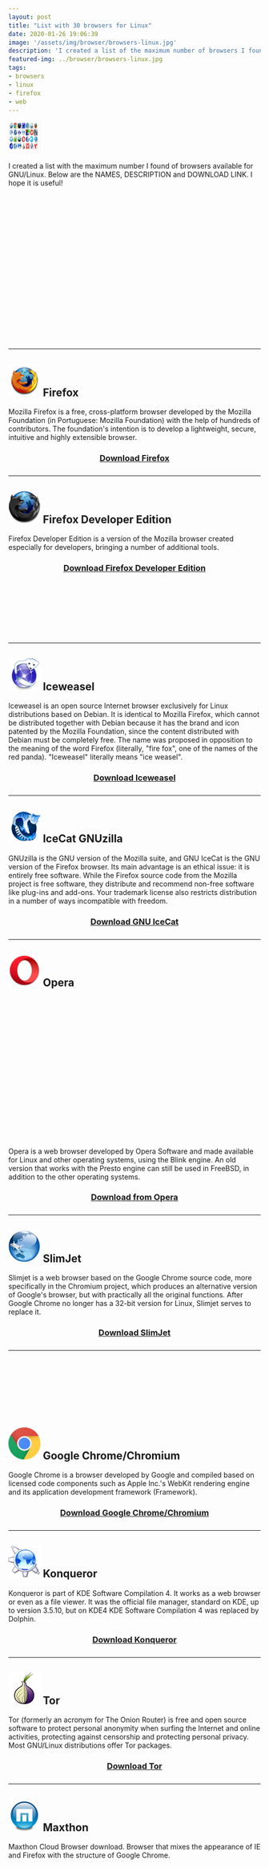```yaml
---
layout: post
title: "List with 30 browsers for Linux"
date: 2020-01-26 19:06:39
image: '/assets/img/browser/browsers-linux.jpg'
description: 'I created a list of the maximum number of browsers I found available for GNU/Linux.'
featured-img: ../browser/browsers-linux.jpg
tags:
- browsers
- linux
- firefox
- web
---
```


<style>
h3 {text-align:center;}
hr {margin-top: 25px; margin-bottom: 25px;}
img {width: 64px; height: 64px;}
</style>

![List with 30 browsers for Linux](/assets/img/browser/browsers-linux.jpg)


I created a list with the maximum number I found of browsers available for GNU/Linux. Below are the NAMES, DESCRIPTION and DOWNLOAD LINK. I hope it is useful!

<!-- QUADRADO -->
<script async src="//pagead2.googlesyndication.com/pagead/js/adsbygoogle.js"></script>
<ins class="adsbygoogle"
style="display:inline-block;width:336px;height:280px"
data-ad-client="ca-pub-2838251107855362"
data-ad-slot="5351066970"></ins>
<script>
(adsbygoogle = window.adsbygoogle || []).push({});
</script>

***

## ![List with 30 browsers for Linux](/assets/img/browser/firefox.png) Firefox

Mozilla Firefox is a free, cross-platform browser developed by the Mozilla Foundation (in Portuguese: Mozilla Foundation) with the help of hundreds of contributors. The foundation's intention is to develop a lightweight, secure, intuitive and highly extensible browser.
### [Download Firefox](https://www.mozilla.org/pt-BR/firefox/new/)

***

## ![List with 30 browsers for Linux](/assets/img/browser/development.png) Firefox Developer Edition

Firefox Developer Edition is a version of the Mozilla browser created especially for developers, bringing a number of additional tools.
### [Download Firefox Developer Edition](https://www.mozilla.org/pt-BR/firefox/developer/)

<!-- MINI ANÚNCIO -->
<script async src="//pagead2.googlesyndication.com/pagead/js/adsbygoogle.js"></script>
<!-- Games Root -->
<ins class="adsbygoogle"
style="display:inline-block;width:730px;height:95px"
data-ad-client="ca-pub-2838251107855362"
data-ad-slot="5351066970"></ins>
<script>
(adsbygoogle = window.adsbygoogle || []).push({});
</script>

***

## ![List with 30 browsers for Linux](/assets/img/browser/iceweasel.png) Iceweasel
Iceweasel is an open source Internet browser exclusively for Linux distributions based on Debian. It is identical to Mozilla Firefox, which cannot be distributed together with Debian because it has the brand and icon patented by the Mozilla Foundation, since the content distributed with Debian must be completely free. The name was proposed in opposition to the meaning of the word Firefox (literally, "fire fox", one of the names of the red panda). "Iceweasel" literally means "ice weasel".
### [Download Iceweasel](http://ftp.br.debian.org/debian/pool/main/f/firefox-esr/iceweasel_45.0.2esr-1_all.deb)

***

## ![List with 30 browsers for Linux](/assets/img/browser/icecat.png) IceCat GNUzilla
GNUzilla is the GNU version of the Mozilla suite, and GNU IceCat is the GNU version of the Firefox browser. Its main advantage is an ethical issue: it is entirely free software. While the Firefox source code from the Mozilla project is free software, they distribute and recommend non-free software like plug-ins and add-ons. Your trademark license also restricts distribution in a number of ways incompatible with freedom.
### [Download GNU IceCat](https://www.gnu.org/software/gnuzilla/)

***

## ![List with 30 browsers for Linux](/assets/img/browser/opera.png) Opera

<!-- QUADRADO -->
<script async src="//pagead2.googlesyndication.com/pagead/js/adsbygoogle.js"></script>
<ins class="adsbygoogle"
style="display:inline-block;width:336px;height:280px"
data-ad-client="ca-pub-2838251107855362"
data-ad-slot="5351066970"></ins>
<script>
(adsbygoogle = window.adsbygoogle || []).push({});
</script>

Opera is a web browser developed by Opera Software and made available for Linux and other operating systems, using the Blink engine. An old version that works with the Presto engine can still be used in FreeBSD, in addition to the other operating systems.
### [Download from Opera](http://www.opera.com/en-us/computer/linux)

***

## ![List with 30 browsers for Linux](/assets/img/browser/slimjet.png) SlimJet
Slimjet is a web browser based on the Google Chrome source code, more specifically in the Chromium project, which produces an alternative version of Google's browser, but with practically all the original functions. After Google Chrome no longer has a 32-bit version for Linux, Slimjet serves to replace it.
### [Download SlimJet](http://www.slimjet.com/pt/dlpage.php)

***

<!-- MINI ANÚNCIO -->
<script async src="//pagead2.googlesyndication.com/pagead/js/adsbygoogle.js"></script>
<!-- Games Root -->
<ins class="adsbygoogle"
style="display:inline-block;width:730px;height:95px"
data-ad-client="ca-pub-2838251107855362"
data-ad-slot="5351066970"></ins>
<script>
(adsbygoogle = window.adsbygoogle || []).push({});
</script>

## ![List with 30 browsers for Linux](/assets/img/browser/chrome.png) Google Chrome/Chromium
Google Chrome is a browser developed by Google and compiled based on licensed code components such as Apple Inc.'s WebKit rendering engine and its application development framework (Framework).
### [Download Google Chrome/Chromium](https://www.google.com/chrome/browser/desktop/)

***
## ![List with 30 browsers for Linux](/assets/img/browser/konqueror.png) Konqueror
Konqueror is part of KDE Software Compilation 4. It works as a web browser or even as a file viewer. It was the official file manager, standard on KDE, up to version 3.5.10, but on KDE4 KDE Software Compilation 4 was replaced by Dolphin.
### [Download Konqueror](https://konqueror.org/download/)

***
## ![List with 30 browsers for Linux](/assets/img/browser/tor.png) Tor
Tor (formerly an acronym for The Onion Router) is free and open source software to protect personal anonymity when surfing the Internet and online activities, protecting against censorship and protecting personal privacy. Most GNU/Linux distributions offer Tor packages.
### [Download Tor](https://www.torproject.org/download/download.html)

***

## ![List with 30 browsers for Linux](/assets/img/browser/maxthon.png) Maxthon
Maxthon Cloud Browser download. Browser that mixes the appearance of IE and Firefox with the structure of Google Chrome.

<!-- QUADRADO -->
<script async src="//pagead2.googlesyndication.com/pagead/js/adsbygoogle.js"></script>
<ins class="adsbygoogle"
style="display:inline-block;width:336px;height:280px"
data-ad-client="ca-pub-2838251107855362"
data-ad-slot="5351066970"></ins>
<script>
(adsbygoogle = window.adsbygoogle || []).push({});
</script>

[Maxthon download](http://www.maxthon.com/)

***

## ![List with 30 browsers for Linux](/assets/img/browser/vivaldi.png) Vivaldi
Vivaldi is a free browser developed by Vivaldi Technologies, a company founded by co-founder and former CEO of Opera Software, Jon Stephenson von Tetzchner and Tatsuki Tomita. The browser has, as target audience, advanced users and former users of Opera Browser, who were dissatisfied with the transition from the Presto engine to Blink, in which several popular features were removed.
### [Download Vivaldi](https://vivaldi.com/download/)

***

<!-- MINI ANÚNCIO -->
<script async src="//pagead2.googlesyndication.com/pagead/js/adsbygoogle.js"></script>
<!-- Games Root -->
<ins class="adsbygoogle"
style="display:inline-block;width:730px;height:95px"
data-ad-client="ca-pub-2838251107855362"
data-ad-slot="5351066970"></ins>
<script>
(adsbygoogle = window.adsbygoogle || []).push({});
</script>

## ![List with 30 browsers for Linux](/assets/img/browser/brave.png) Brave
Brave is a free and open source web browser developed by Brave Software Inc., and based on the Chromium web browser. The browser blocks ads and website crawlers. In a future version of the browser, the company proposed the adoption of a pay-to-surf business model.
### [Download Brave](https://brave.com/download/)

***

## ![List with 30 browsers for Linux](/assets/img/browser/palemoon.png) Pale Moon
Browser identical to Firefox, but recompiled and with functions disabled for performance gain.
### [Download Pale Moon](http://linux.palemoon.org/)

***

## ![List with 30 browsers for Linux](/assets/img/browser/liri.png) Liri Browser
Liri Browser is a new multiplatform browser, developed with the Chromium engine and focused on Material Design for its interface and animations.
### [Download Liri Browser](http://liriproject.me/browser/#download)

***

## ![List with 30 browsers for Linux](/assets/img/browser/dillo.png) Dillo
Dillo is a minimalist browser particularly aimed at older or slower computers and embedded systems.
### [Download Dillo](http://www.dillo.org/download/)

***

<!-- RETANGULO LARGO 2 -->
<script async src="//pagead2.googlesyndication.com/pagead/js/adsbygoogle.js"></script>
<ins class="adsbygoogle"
style="display:block; text-align:center;"
data-ad-layout="in-article"
data-ad-format="fluid"
data-ad-client="ca-pub-2838251107855362"
data-ad-slot="8549252987"></ins>
<script>
(adsbygoogle = window.adsbygoogle || []).push({});
</script>

## ![List with 30 browsers for Linux](/assets/img/browser/w3m.png) W3M
w3m is a free software/open-source web browser based on text and pager of the terminal. It has support for tables, tables, SSL, color and inline images on suitable terminals. Generally, it processes pages as faithfully as possible to its original layout.
### [Download from W3M](http://w3m.sourceforge.net/)

***

## ![List with 30 browsers for Linux](/assets/img/browser/midori.png) Midori
Midori is an Internet browser that uses WebKit to render your pages. This browser is little known, but highly recommended for those who want a light and efficient browser. It is multiplatform, works on different operating systems. It is part of the Xfce graphical environment and is not essential for its operation. Its default search engine is DuckDuckGo.
### [Download Midori](http://midori-browser.org/download/)

***

<!-- MINI ANÚNCIO -->
<script async src="//pagead2.googlesyndication.com/pagead/js/adsbygoogle.js"></script>
<!-- Games Root -->
<ins class="adsbygoogle"
style="display:inline-block;width:730px;height:95px"
data-ad-client="ca-pub-2838251107855362"
data-ad-slot="5351066970"></ins>
<script>
(adsbygoogle = window.adsbygoogle || []).push({});
</script>

## ![List with 30 browsers for Linux](/assets/img/browser/lynx.png) Lynx
Lynx is a web browser created by the University of Kansas, through its Distributed Computing Group and the Academic Computing Service. It is capable of displaying text only, ideal for console-based systems or with few graphics resources. Accompanies several distributions of POSIX systems (Unix, Linux, etc.) and VAX/VMS. For use by the Terminal.
### [Download Lynx](http://lynx.browser.org/)

***

## ![List with 30 browsers for Linux](/assets/img/browser/links.png) Links
Links is a free/open source graphical and command line web browser with a menu system. [2] It renders complex pages, has partial support for HTML 4.0 (including tables and frames [3] and supports the configuration of multiple characters such as UTF-8), supports colored and monochrome terminals and allows horizontal scrolling.
### [Download Links](http://links.twibright.com/)

***

## ![List with 30 browsers for Linux](/assets/img/browser/qupzilla.png) QupZilla
QupZilla is a free browser created by a community of developers using the Qt platform. With it, you can do practically everything possible with Mozilla Firefox, the browser he was most inspired by, with some extra options.
### [Download QupZilla](http://www.qupzilla.com/download)

***

## ![List with 30 browsers for Linux](/assets/img/browser/dooble.png) Dooble
 Dooble is a multi-platform browser, which has performance, stability and integrates download manager, email client and search bar. It has its own built-in Search Engine and Messenger. It is also a file manager, like Konqueror.
[Dooble download](http://dooble.sourceforge.net/)

***

## ![List with 30 browsers for Linux](/assets/img/browser/galeon.png) Galeon
Galeon is an alternative Internet browser for the GNOME environment, based on Mozilla. Virtually all Linux distributions have Galeon in their repositories. Its proposal is to be simple and fast. Currently it is possible to use all Firefox plugins in Galeon, and therefore almost nothing is lost when using it.
### [Download from Galeon](http://galeon.sourceforge.net/Main/Download)

***

## ![List with 30 browsers for Linux](/assets/img/browser/srwareiron.png) SRWare Iron
SRWare Iron is a modification of Google's browser source code. The main changes were in the components that collected usage data. It has closed source code.
### [Download SRWare Iron](http://www.srware.net/forum/viewtopic.php?f=18&t=8869)

***

## ![List with 30 browsers for Linux](/assets/img/browser/epiphany.png) Epiphany
Epiphany (now called the Web after the 2012 version) is the free browser for the GNOME project. The browser is a descendant of Galeon. The program's renderer/layout engine is WebKit, the same for Safari and Google Chrome browsers. Its license is GPL and works on operating systems similar to Unix, such as Linux.
### [Download Epiphany](https://wiki.gnome.org/Apps/Web)

***

## ![List with 30 browsers for Linux](/assets/img/browser/seamonkey.png) SeaMonkey
 SeaMonkey is a set of applications for the internet, with a web browser, email client and newsgroups, IRC client, HTML editor, address book and calendar (not always available by default). It is the continuation of the Mozilla suite by a community of users and developers.
### [Download SeaMonkey](http://www.seamonkey-project.org/)

***

## ![List with 30 browsers for Linux](/assets/img/browser/rekonq.png) rekonq
Rekonq is a browser based on WebKit and KDE technologies. its goal is to integrate well into the KDE desktop, providing a light experience.
### [Download rekonq](https://rekonq.kde.org/)

***

## ![List with 30 browsers for Linux](/assets/img/browser/yandex.png) Yandex
The Google browser won the world for its simplicity and fluidity, and it is thinking in the same way that Yandex intends to be your favorite browser.
### [Download Yandex](https://browser.yandex.com/en/desktop/main/?_rdr=safe)

***

## ![List with 30 browsers for Linux](/assets/img/browser/arora.png) Arora
Arora is an internet browser that uses Webkit development technology (the same used by Google Chrome and Safari, for example) that has support for several languages, including Portuguese. It is multiplatform, and uses the Qt toolkit.
### [Download Arora](https://github.com/arora/arora)

***

## ![List with 30 browsers for Linux](/assets/img/browser/netscape.png) Netscape
Netscape has resumed the term "Navigator" and introduced some new features. Its base is now based on Firefox, it has a system very similar to "digg", where users create their own newspaper, but their own, among other features.
### [Download from Netscape](http://ftp.netscape.com/pub/netscape9/en-US/9.0/unix/linux/netscape-navigator-9.0.0.6.tar.gz)
